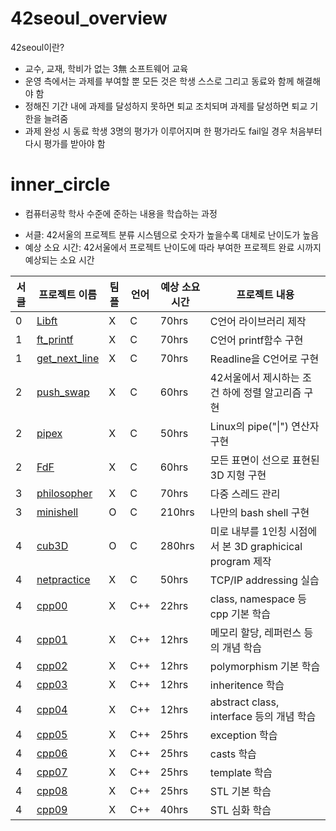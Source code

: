 # 42seoul_overview

42seoul이란?
- 교수, 교재, 학비가 없는 3無 소프트웨어 교육
- 운영 측에서는 과제를 부여할 뿐 모든 것은 학생 스스로 그리고 동료와 함께 해결해야 함
- 정해진 기간 내에 과제를 달성하지 못하면 퇴교 조치되며 과제를 달성하면 퇴교 기한을 늘려줌
- 과제 완성 시 동료 학생 3명의 평가가 이루어지며 한 평가라도 fail일 경우 처음부터 다시 평가를 받아야 함


# inner_circle
- 컴퓨터공학 학사 수준에 준하는 내용을 학습하는 과정
* 서클: 42서울의 프로젝트 분류 시스템으로 숫자가 높을수록 대체로 난이도가 높음
* 예상 소요 시간: 42서울에서 프로젝트 난이도에 따라 부여한 프로젝트 완료 시까지 예상되는 소요 시간

|서클|프로젝트 이름|팀플|언어|예상 소요 시간|프로젝트 내용|
|---|---|---|---|---|---|
|0|[Libft](https://github.com/akth101/42seoul_libft)|X|C|70hrs|C언어 라이브러리 제작|
|1|[ft_printf](https://github.com/akth101/42seoul_ft_printf)|X|C|70hrs|C언어 printf함수 구현|
|1|[get_next_line](https://github.com/akth101/42seoul_get_next_line)|X|C|70hrs|Readline을 C언어로 구현|
|2|[push_swap](https://github.com/akth101/42seoul_push_swap)|X|C|60hrs|42서울에서 제시하는 조건 하에 정렬 알고리즘 구현|
|2|[pipex](https://github.com/akth101/42seoul_pipex)|X|C|50hrs|Linux의 pipe("\|") 연산자 구현|
|2|[FdF](https://github.com/akth101/42seoul_FdF)|X|C|60hrs|모든 표면이 선으로 표현된 3D 지형 구현|
|3|[philosopher](https://github.com/akth101/42seoul_philosopher)|X|C|70hrs|다중 스레드 관리|
|3|[minishell](https://github.com/akth101/42seoul_minishell)|O|C|210hrs|나만의 bash shell 구현|
|4|[cub3D](https://github.com/akth101/42seoul_cub3D)|O|C|280hrs|미로 내부를 1인칭 시점에서 본 3D graphicical program 제작|
|4|[netpractice](https://github.com/akth101/42seoul_netpractice)|X|C|50hrs|TCP/IP addressing 실습|
|4|[cpp00](https://github.com/akth101/42seoul_cpp00)|X|C++|22hrs|class, namespace 등 cpp 기본 학습|
|4|[cpp01](https://github.com/akth101/42seoul_cpp01)|X|C++|12hrs|메모리 할당, 레퍼런스 등의 개념 학습|
|4|[cpp02](https://github.com/akth101/42seoul_cpp02)|X|C++|12hrs|polymorphism 기본 학습|
|4|[cpp03](https://github.com/akth101/42seoul_cpp03)|X|C++|12hrs|inheritence 학습 |
|4|[cpp04](https://github.com/akth101/42seoul_cpp04)|X|C++|12hrs|abstract class, interface 등의 개념 학습|
|4|[cpp05](https://github.com/akth101/42seoul_cpp05)|X|C++|25hrs|exception 학습|
|4|[cpp06](https://github.com/akth101/42seoul_cpp06)|X|C++|25hrs|casts 학습|
|4|[cpp07](https://github.com/akth101/42seoul_cpp07)|X|C++|25hrs|template 학습|
|4|[cpp08](https://github.com/akth101/42seoul_cpp08)|X|C++|25hrs|STL 기본 학습|
|4|[cpp09](https://github.com/akth101/42seoul_cpp09)|X|C++|40hrs|STL 심화 학습|


